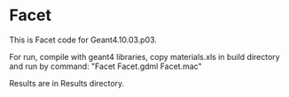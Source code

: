 # Facet
This is Facet code for Geant4.10.03.p03.

For run, compile with geant4 libraries, copy materials.xls in build directory and run by command:
"Facet Facet.gdml Facet.mac"

Results are in Results directory. 
